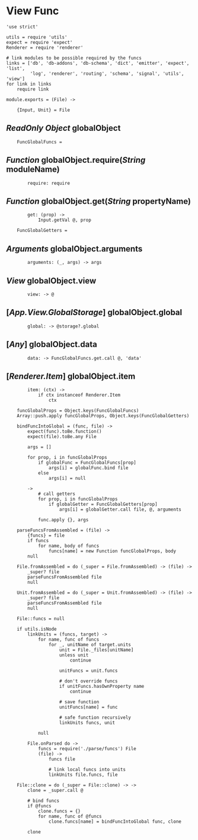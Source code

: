 View Func
=========

	'use strict'

	utils = require 'utils'
	expect = require 'expect'
	Renderer = require 'renderer'

	# link modules to be possible required by the funcs
	links = ['db', 'db-addons', 'db-schema', 'dict', 'emitter', 'expect', 'list',
	         'log', 'renderer', 'routing', 'schema', 'signal', 'utils', 'view']
	for link in links
		require link

	module.exports = (File) ->

		{Input, Unit} = File

*ReadOnly* *Object* globalObject
--------------------------------

		FuncGlobalFuncs =

*Function* globalObject.require(*String* moduleName)
----------------------------------------------------

			require: require

*Function* globalObject.get(*String* propertyName)
--------------------------------------------------

			get: (prop) ->
				Input.getVal @, prop

		FuncGlobalGetters =

*Arguments* globalObject.arguments
----------------------------------

			arguments: (_, args) -> args

*View* globalObject.view
------------------------

			view: -> @

[*App.View.GlobalStorage*] globalObject.global
----------------------------------------------

			global: -> @storage?.global

[*Any*] globalObject.data
-------------------------

			data: -> FuncGlobalFuncs.get.call @, 'data'

[*Renderer.Item*] globalObject.item
-----------------------------------

			item: (ctx) ->
				if ctx instanceof Renderer.Item
					ctx

		funcGlobalProps = Object.keys(FuncGlobalFuncs)
		Array::push.apply funcGlobalProps, Object.keys(FuncGlobalGetters)

		bindFuncIntoGlobal = (func, file) ->
			expect(func).toBe.function()
			expect(file).toBe.any File

			args = []

			for prop, i in funcGlobalProps
				if globalFunc = FuncGlobalFuncs[prop]
					args[i] = globalFunc.bind file
				else
					args[i] = null

			->
				# call getters
				for prop, i in funcGlobalProps
					if globalGetter = FuncGlobalGetters[prop]
						args[i] = globalGetter.call file, @, arguments

				func.apply {}, args

		parseFuncsFromAssembled = (file) ->
			{funcs} = file
			if funcs
				for name, body of funcs
					funcs[name] = new Function funcGlobalProps, body
			null

		File.fromAssembled = do (_super = File.fromAssembled) -> (file) ->
			_super? file
			parseFuncsFromAssembled file
			null

		Unit.fromAssembled = do (_super = Unit.fromAssembled) -> (file) ->
			_super? file
			parseFuncsFromAssembled file
			null

		File::funcs = null

		if utils.isNode
			linkUnits = (funcs, target) ->
				for name, func of funcs
					for _, unitName of target.units
						unit = File._files[unitName]
						unless unit
							continue

						unitFuncs = unit.funcs

						# don't override funcs
						if unitFuncs.hasOwnProperty name
							continue

						# save function
						unitFuncs[name] = func

						# safe function recursively
						linkUnits funcs, unit

				null

			File.onParsed do ->
				funcs = require('./parse/funcs') File
				(file) ->
					funcs file

					# link local funcs into units
					linkUnits file.funcs, file

		File::clone = do (_super = File::clone) -> ->
			clone = _super.call @

			# bind funcs
			if @funcs
				clone.funcs = {}
				for name, func of @funcs
					clone.funcs[name] = bindFuncIntoGlobal func, clone

			clone